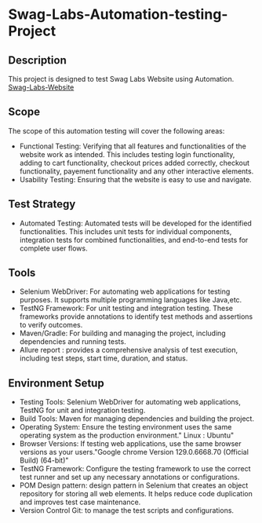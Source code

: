 #  Swag-Labs-Automation-testing-Project
## Description
This project is designed to test Swag Labs Website using Automation. [Swag-Labs-Website](https://www.saucedemo.com/)
## Scope
The scope of this automation testing will cover the following areas:
- Functional Testing: Verifying that all features and functionalities of the website work as intended. This includes testing login functionality, adding to cart functionality, checkout prices added correctly, checkout functionality, payement functionality and any other interactive elements.
- Usability Testing: Ensuring that the website is easy to use and navigate.
## Test Strategy
- Automated Testing: Automated tests will be developed for the identified functionalities. This includes unit tests for individual components, integration tests for combined functionalities, and end-to-end tests for complete user flows.
## Tools
- Selenium WebDriver: For automating web applications for testing purposes. It supports multiple programming languages like Java,etc.
- TestNG Framework: For unit testing and integration testing. These frameworks provide annotations to identify test methods and assertions to verify outcomes.
- Maven/Gradle: For building and managing the project, including dependencies and running tests.
- Allure report : provides a comprehensive analysis of test execution, including test steps, start time, duration, and status.
## Environment Setup
- Testing Tools: Selenium WebDriver for automating web applications, TestNG for unit and integration testing.
- Build Tools: Maven for managing dependencies and building the project.
- Operating System: Ensure the testing environment uses the same operating system as the production environment." Linux : Ubuntu"
- Browser Versions: If testing web applications, use the same browser versions as your users."Google chrome Version 129.0.6668.70 (Official Build) (64-bit)"
- TestNG Framework: Configure the testing framework to use the correct test runner and set up any necessary annotations or configurations.
- POM Design pattern: design pattern in Selenium that creates an object repository for storing all web elements. It helps reduce code duplication and improves test case maintenance.
- Version Control Git: to manage the test scripts and configurations.

